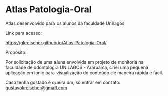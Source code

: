 # Atlas Patologia-Oral
 Atlas desenvolvido para os alunos da faculdade Unilagos

Link para acesso:

https://gkreischer.github.io/Atlas-Patologia-Oral/

Propósito:

Por solicitação de uma aluna envolvida em projeto de monitoria na faculdade de odontologia UNILAGOS - Araruama,
criei uma pequena aplicação em Ionic para visualização do conteúdo de maneira rápida e fácil.

Caso tenha gostado e queira um, só entrar em contato: gustavokreischer@gmail.com
